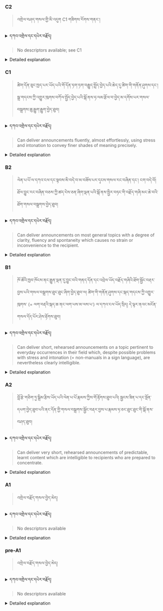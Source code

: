 ### C2
<!-- panels:start -->
<!-- div:left-panel -->

> འགྲེལ་བཤད་གསལ་གྱི་མི་འདུག C1 གཟིགས་རོགས་གནང་། 




<details>
  <summary>དཀའ་འགྲེལ་དང་དཔེར་བརྗོད།</summary>

...
</details>


<!-- div:right-panel -->

> No descriptors available; see C1




<details>

  <summary>Detailed explanation</summary>

...

</details>

<!-- panels:end -->




### C1
<!-- panels:start -->
<!-- div:left-panel -->

>  ཚིག་དོན་ཅུང་ཁྱད་པར་ཡོད་པའི་གོ་དོན་ཏག་ཏག་བརྒྱུད་སྤྲོད་བྱེད་པའི་ཆེད་དུ་ཚིག་གི་གནོན་ཤུགས་དང་། སྒྲ་གདངས་ཀྱི་འགྱུར་ཁུགས་བཀོལ་སྤྱོད་བྱེད་པའི་སྒོ་ནས་ཧ་ལམ་རྩོལ་བ་བྱེད་མ་དགོས་པར་གསལ་བསྒྲགས་ཆུ་རྒྱུག་རྒྱུག་བྱེད་ཐུབ།




<details>
  <summary>དཀའ་འགྲེལ་དང་དཔེར་བརྗོད།</summary>

བདག་གིས་དེ་ལྷག་ཏུ་སྟབས་བདེའི་ཆ་ཤས་སུ་དབྱེ་རུ་བཅུག་པ་སྟེ།

1.སྐད་ཆ་དྭངས་ཤིང་གསལ་བ་སྟེ། འདིས་ཁྱོད་ཀྱིས་གོ་བདེ་ཤེས་སླ་བའི་ཐབས་ལ་བརྟེན་ནས་བཤད་ཆོག་པ་དང་འབྲི་ཆོག་པ་མཚོན་ ཁྱེད་ཀྱིས་དོན་སྙིང་ལྡན་པའི་ཚིག་བཀོལ་ནས་ཉན་མཁན་དང་ཀློག་པ་པོ་རྣམས་ལ་མཚོན་ན་རྙོག་འཛིང་ཆེན་པོ་མེད།
དཔེ་མཚོན་འདི་ལྟར། "དེ་རིང་གི་ནམ་མཁའ་ཧ་ཅང་སྔོ་"ཞེས་པ་ནི་སྟབས་བདེ་ཞིང་གསལ་བའི་ཚིག་གྲུབ་ཤིག་རེད།
</details>

<!-- div:right-panel -->

>Can deliver announcements fluently, almost effortlessly, using stress and intonation to convey finer shades 
of meaning precisely.




<details>

  <summary>Detailed explanation</summary>

It means the person can confidently and smoothly deliver announcements with a high level of fluency and ease. They are able to use stress and intonation effectively, allowing them to convey subtle nuances of meaning with precision.

</details>

<!-- panels:end -->




### B2
<!-- panels:start -->
<!-- div:left-panel -->

> ལེན་པ་པོ་ལ་དཀའ་ངལ་དང་སྟབས་མི་བདེ་བ་མ་བཟོས་པར་དྭངས་གསལ་རང་བཞིན་དང་། ངག་བདེ་བོ། ཐོལ་བྱུང་རང་བཞིན་བཅས་ཀྱི་ཚད་ངེས་ཅན་ཞིག་ལྡན་པའི་སྒོ་ནས་སྤྱིར་བཏང་གི་བརྗོད་གཞི་མང་ཆེ་བའི་ཐོག་གསལ་བསྒྲགས་བྱེད་ཐུབ།




<details>
  <summary>དཀའ་འགྲེལ་དང་དཔེར་བརྗོད།</summary>

བདག་གིས་དེ་ལྷག་ཏུ་སྟབས་བདེའི་ཆ་ཤས་སུ་དབྱེ་རུ་བཅུག་པ་སྟེ།

1.སྐད་ཆ་དྭངས་ཤིང་གསལ་བ་སྟེ། འདིས་ཁྱོད་ཀྱིས་གོ་བདེ་ཤེས་སླ་བའི་ཐབས་ལ་བརྟེན་ནས་བཤད་ཆོག་པ་དང་འབྲི་ཆོག་པ་མཚོན་ ཁྱེད་ཀྱིས་དོན་སྙིང་ལྡན་པའི་ཚིག་བཀོལ་ནས་ཉན་མཁན་དང་ཀློག་པ་པོ་རྣམས་ལ་མཚོན་ན་རྙོག་འཛིང་ཆེན་པོ་མེད།
དཔེ་མཚོན་འདི་ལྟར། "དེ་རིང་གི་ནམ་མཁའ་ཧ་ཅང་སྔོ་"ཞེས་པ་ནི་སྟབས་བདེ་ཞིང་གསལ་བའི་ཚིག་གྲུབ་ཤིག་རེད།
</details>


<!-- div:right-panel -->

> Can deliver announcements on most general topics with a degree of clarity, fluency and spontaneity which 
causes no strain or inconvenience to the recipient.



<details>

  <summary>Detailed explanation</summary>


It means the person can deliver announcements on various general topics with a clear, fluent, and spontaneous manner. They can communicate in a way that is easily understood and does not cause any difficulty or inconvenience for the recipient.

</details>

<!-- panels:end -->



### B1
<!-- panels:start -->
<!-- div:left-panel -->

>ཁོ་ཚོའི་ཁྱབ་ཁོངས་ནང་རྒྱུན་ལྡན་དུ་བྱུང་བའི་གནད་དོན་དང་འབྲེལ་ཡོད་བརྗོད་གཞིའི་ཐོག་སྦྱོང་བརྡར་བྱས་པའི་གསལ་བསྒྲགས་ཐུང་ཐུང་ཞིག་བྱེད་ཐུབ་ལ། ཚིག་གི་གནོན་ཤུགས་དང་སྐད་གདངས་ཀྱི་འགྱུར་ཁུགས་ (= ལག་བརྡའི་སྐད་ཆ་ནང་ལག་པས་མ་ལས་པ་) ལ་དཀའ་ངལ་ཡོད་སྲིད། དེ་ལྟར་ནའང་མངོན་གསལ་དོད་པོར་ཤེས་རྟོགས་ཐུབ། 




<details>
  <summary>དཀའ་འགྲེལ་དང་དཔེར་བརྗོད།</summary>

བདག་གིས་དེ་ལྷག་ཏུ་སྟབས་བདེའི་ཆ་ཤས་སུ་དབྱེ་རུ་བཅུག་པ་སྟེ།

1.སྐད་ཆ་དྭངས་ཤིང་གསལ་བ་སྟེ། འདིས་ཁྱོད་ཀྱིས་གོ་བདེ་ཤེས་སླ་བའི་ཐབས་ལ་བརྟེན་ནས་བཤད་ཆོག་པ་དང་འབྲི་ཆོག་པ་མཚོན་ ཁྱེད་ཀྱིས་དོན་སྙིང་ལྡན་པའི་ཚིག་བཀོལ་ནས་ཉན་མཁན་དང་ཀློག་པ་པོ་རྣམས་ལ་མཚོན་ན་རྙོག་འཛིང་ཆེན་པོ་མེད།
དཔེ་མཚོན་འདི་ལྟར། "དེ་རིང་གི་ནམ་མཁའ་ཧ་ཅང་སྔོ་"ཞེས་པ་ནི་སྟབས་བདེ་ཞིང་གསལ་བའི་ཚིག་གྲུབ་ཤིག་རེད།
</details>

<!-- div:right-panel -->

> Can deliver short, rehearsed announcements on a topic pertinent to everyday occurrences in their field 
which, despite possible problems with stress and intonation (= non-manuals in a sign language), are 
nevertheless clearly intelligible.




<details>

  <summary>Detailed explanation</summary>

It means the person can give concise, pre-prepared announcements on a subject related to everyday situations in their field. Although there might be some challenges with stress and intonation (for example, in the context of a sign language), their announcements remain comprehensible and easy to understand.

</details>

<!-- panels:end -->




### A2
<!-- panels:start -->
<!-- div:left-panel -->

> བློ་རྩེ་གཅིག་ཏུ་སྒྲིམ་རྩིས་ཡོད་པའི་ལེན་པ་པོ་རྣམས་ཀྱིས་གོ་རྟོགས་ཐུབ་པའི། སྦྱངས་ཟིན་པ་དང་སྔོན་དཔག་བྱེད་ཐུབ་པའི་ནང་དོན་གྱི་གསལ་བསྒྲགས་སྦྱོང་བརྡར་བྱས་པ་རྣམས་ཧ་ཅང་ཐུང་ཐུང་གི་སྒོ་ནས་བཤད་ཐུབ།


<details>
  <summary>དཀའ་འགྲེལ་དང་དཔེར་བརྗོད།</summary>

བདག་གིས་དེ་ལྷག་ཏུ་སྟབས་བདེའི་ཆ་ཤས་སུ་དབྱེ་རུ་བཅུག་པ་སྟེ།

1.སྐད་ཆ་དྭངས་ཤིང་གསལ་བ་སྟེ། འདིས་ཁྱོད་ཀྱིས་གོ་བདེ་ཤེས་སླ་བའི་ཐབས་ལ་བརྟེན་ནས་བཤད་ཆོག་པ་དང་འབྲི་ཆོག་པ་མཚོན་ ཁྱེད་ཀྱིས་དོན་སྙིང་ལྡན་པའི་ཚིག་བཀོལ་ནས་ཉན་མཁན་དང་ཀློག་པ་པོ་རྣམས་ལ་མཚོན་ན་རྙོག་འཛིང་ཆེན་པོ་མེད།
དཔེ་མཚོན་འདི་ལྟར། "དེ་རིང་གི་ནམ་མཁའ་ཧ་ཅང་སྔོ་"ཞེས་པ་ནི་སྟབས་བདེ་ཞིང་གསལ་བའི་ཚིག་གྲུབ་ཤིག་རེད།
</details>

<!-- div:right-panel -->

> Can deliver very short, rehearsed announcements of predictable, learnt content which are intelligible to 
recipients who are prepared to concentrate.


<details>

  <summary>Detailed explanation</summary>

It means the person can deliver extremely brief, practiced announcements that cover predictable and learned content. These announcements can be understood by recipients who are willing to pay attention and concentrate on the message being delivered.

</details>

<!-- panels:end -->




### A1
<!-- panels:start -->
<!-- div:left-panel -->

>འགྲེལ་བརྗོད་གསལ་བྱེད་མེད།


<details>
  <summary>དཀའ་འགྲེལ་དང་དཔེར་བརྗོད།</summary>

...
</details>

<!-- div:right-panel -->

> No descriptors available


<details>

  <summary>Detailed explanation</summary>

...

</details>

<!-- panels:end -->




### pre-A1
<!-- panels:start -->
<!-- div:left-panel -->

> འགྲེལ་བརྗོད་གསལ་བྱེད་མེད།

<details>
  <summary>དཀའ་འགྲེལ་དང་དཔེར་བརྗོད།</summary>

...
</details>

<!-- div:right-panel -->

> No descriptors available

<details>

  <summary>Detailed explanation</summary>

...

</details>

<!-- panels:end -->

